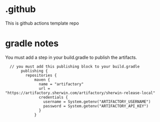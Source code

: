 # .github
This is github actions template repo  
# gradle notes
You must add a step in your build.gradle to publish the artifacts.  
```
  // you must add this publishing block to your build.gradle 
       publishing {
         repositories {
             maven {
               name = "artifactory"
               url = "https://artifactory.sherwin.com/artifactory/sherwin-release-local"
               credentials {
                 username = System.getenv("ARTIFACTORY_USERNAME")
                 password = System.getenv("ARTIFACTORY_API_KEY")
               }
             }
```
